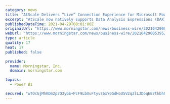 ```yaml
---
category: news
title: "AtScale Delivers “Live” Connection Experience for Microsoft Power BI"
excerpt: "AtScale now natively supports Data Analysis Expressions (DAX), enabling Microsoft Power BI to connect to AtScale with the richness of live connection mode, unlocking the full potential of AtScale’s semantic layer platform for unified data access across popular cloud data warehouses,"
publishedDateTime: 2021-04-29T08:01:00Z
originalUrl: "https://www.morningstar.com/news/business-wire/20210429005395/atscale-delivers-live-connection-experience-for-microsoft-power-bi"
webUrl: "https://www.morningstar.com/news/business-wire/20210429005395/atscale-delivers-live-connection-experience-for-microsoft-power-bi"
type: article
quality: 17
heat: 17
published: false

provider:
  name: Morningstar, Inc.
  domain: morningstar.com

topics:
  - Power BI

secured: "wTOcGjMhKDm2p7Q3yGS+PcF9LbXuFtyvs6xY0GdHoU5V2qZlL3DoqEE7tkbhQujckr4WFwWYDsRwZIJPrA1S95iiew4Lr0Lu38TxEGUZ2VD0uqsFoQrM3FgtQFrPrI1n+NdaPgplTjbgXQbkojaH8mQbehrwHPWcKCeXABKTkb4RnJ9iuApjf5DcT7X21dfo+d3zLGqc3KeXofyJDf72EDpu6Kug5T0DD6qyrkiqaWPxFMQwmFhMhUiZ5GjJwAXC+4o5npWxBbAGHqSQNRAUvXX8Dr0jVaKYiIT6Lr0gH//TP8Kruuk9sMaEjv0FkXkqi/r6oveIttsNfyP9qnJ0rFUupwBqA6rw2LwaiJZueSE=;725RHe3BzJEYSzcfvvzrWA=="
---
```


